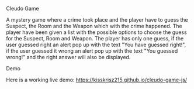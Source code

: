 Cleudo Game

A mystery game where a crime took place and the player have to guess the Suspect, the Room and the Weapon which with the crime happened.
The player have been given a list with the possible options to choose the guess for the Suspect, Room and Weapon.
The player has only one guess, if the user guessed right an alert pop up with the text "You have guessed right!", if the user guessed it wrong  an alert pop up with the text "You guessed wrong!" and the right answer will also be displayed.

Demo

Here is a working live demo: https://kisskrisz215.github.io/cleudo-game-js/
